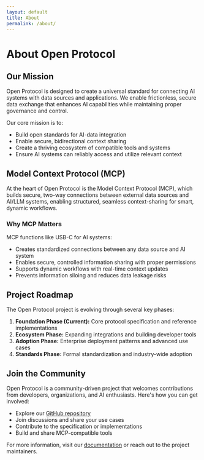 ```yaml
---
layout: default
title: About
permalink: /about/
---
```


# About Open Protocol

## Our Mission

Open Protocol is designed to create a universal standard for connecting AI systems with data sources and applications. We enable frictionless, secure data exchange that enhances AI capabilities while maintaining proper governance and control.

Our core mission is to:

- Build open standards for AI-data integration
- Enable secure, bidirectional context sharing
- Create a thriving ecosystem of compatible tools and systems
- Ensure AI systems can reliably access and utilize relevant context

## Model Context Protocol (MCP)

At the heart of Open Protocol is the Model Context Protocol (MCP), which builds secure, two-way connections between external data sources and AI/LLM systems, enabling structured, seamless context-sharing for smart, dynamic workflows.

### Why MCP Matters

MCP functions like USB-C for AI systems:

- Creates standardized connections between any data source and AI system
- Enables secure, controlled information sharing with proper permissions
- Supports dynamic workflows with real-time context updates
- Prevents information siloing and reduces data leakage risks

## Project Roadmap

The Open Protocol project is evolving through several key phases:

1. **Foundation Phase (Current):** Core protocol specification and reference implementations
2. **Ecosystem Phase:** Expanding integrations and building developer tools
3. **Adoption Phase:** Enterprise deployment patterns and advanced use cases
4. **Standards Phase:** Formal standardization and industry-wide adoption

## Join the Community

Open Protocol is a community-driven project that welcomes contributions from developers, organizations, and AI enthusiasts. Here's how you can get involved:

- Explore our [GitHub repository](https://github.com/groupthinking/Open_Pro)
- Join discussions and share your use cases
- Contribute to the specification or implementations
- Build and share MCP-compatible tools

For more information, visit our [documentation](https://github.com/groupthinking/Open_Pro) or reach out to the project maintainers.
